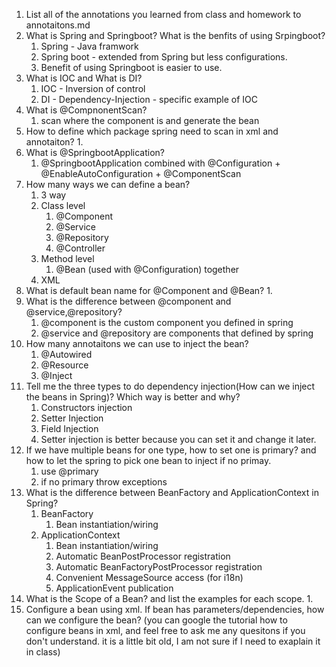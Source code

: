 1. List all of the annotations you learned from class and homework to 
annotaitons.md
2.  What is Spring and Springboot? What is the benfits of using Srpingboot?
	1. Spring - Java framwork
	2. Spring boot - extended from Spring but less configurations.
	3. Benefit of using Springboot is easier to use.
3.  What is IOC and What is DI?
	1. IOC - Inversion of control 
	2. DI - Dependency-Injection - specific example of IOC
4.  What is  @CompnonentScan?
	1. scan where the component is and generate the bean
5.  How to define which package spring need to scan in xml and annotaiton? 
	1. 
6.  What is  @SpringbootApplication?
	1. @SpringbootApplication combined with @Configuration + @EnableAutoConfiguration + @ComponentScan
7. How many ways we can define a bean?
	1.  3 way
	2. Class level
		1. @Component
		2. @Service
		3. @Repository
		4. @Controller
	3. Method level
		1. @Bean (used with @Configuration) together
	4. XML
8.  What is default bean name for  @Component and  @Bean?
	1. 
9.  What is the difference between  @component and  @service,@repository?
	1. @component is the custom component you defined in spring
	2. @service and @repository are components that defined by spring
10. How many annotaitons we can use to inject the bean?
	1. @Autowired
	2. @Resource
	3. @Inject
11. Tell me the three types to do dependency injection(How can we inject the beans in Spring)? Which way is better and why?
	1. Constructors injection
	2. Setter Injection
	3. Field Injection
	4. Setter injection is better because you can set it and change it later.
12. If we have multiple beans for one type, how to set one is primary? and how to let the spring to pick one bean to inject if no primay.
	1. use @primary
	2. if no primary throw exceptions
13. What is the difference between BeanFactory and ApplicationContext in Spring?
	1. BeanFactory 
		1. Bean instantiation/wiring
	2. ApplicationContext 
		1. Bean instantiation/wiring
		2. Automatic BeanPostProcessor registration
		3. Automatic BeanFactoryPostProcessor registration
		4. Convenient MessageSource access (for i18n)
		5. ApplicationEvent publication
14. What is the Scope of a Bean?  and list the examples for each scope.
	1. 
15. Configure a bean using xml. If bean has parameters/dependencies, how can we configure the bean? (you can google the tutorial how to configure beans in xml, and feel free to ask me any quesitons if you don't understand. it is a little bit old, I am not sure if I need to exaplain it in class)